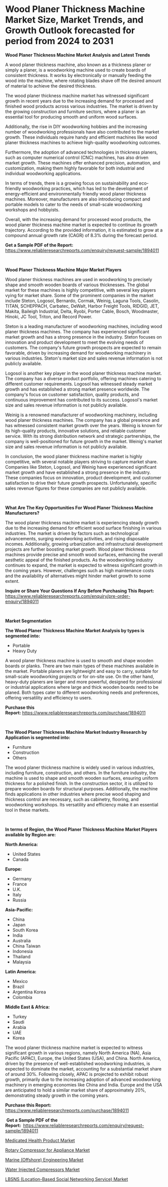<p><h1>Wood Planer Thickness Machine Market Size, Market Trends, and Growth Outlook forecasted for period from 2024 to 2031</h1></p><p><strong>Wood Planer Thickness Machine Market Analysis and Latest Trends</strong></p>
<p><p>A wood planer thickness machine, also known as a thickness planer or simply a planer, is a woodworking machine used to create boards of consistent thickness. It works by electronically or manually feeding the wood into the machine, where rotating blades shave off the desired amount of material to achieve the desired thickness.</p><p>The wood planer thickness machine market has witnessed significant growth in recent years due to the increasing demand for processed and finished wood products across various industries. The market is driven by the growing construction and furniture sectors, where a planer is an essential tool for producing smooth and uniform wood surfaces.</p><p>Additionally, the rise in DIY woodworking hobbies and the increasing number of woodworking professionals have also contributed to the market growth. These individuals require handy and efficient machines like wood planer thickness machines to achieve high-quality woodworking outcomes.</p><p>Furthermore, the adoption of advanced technologies in thickness planers, such as computer numerical control (CNC) machines, has also driven market growth. These machines offer enhanced precision, automation, and customization, making them highly favorable for both industrial and individual woodworking applications.</p><p>In terms of trends, there is a growing focus on sustainability and eco-friendly woodworking practices, which has led to the development of energy-efficient and environmentally friendly wood planer thickness machines. Moreover, manufacturers are also introducing compact and portable models to cater to the needs of small-scale woodworking workshops and hobbyists.</p><p>Overall, with the increasing demand for processed wood products, the wood planer thickness machine market is expected to continue its growth trajectory. According to the provided information, it is estimated to grow at a compound annual growth rate (CAGR) of 8.3% during the forecast period.</p></p>
<p><strong>Get a Sample PDF of the Report:&nbsp;</strong> <a href="https://www.reliableresearchreports.com/enquiry/request-sample/1894011">https://www.reliableresearchreports.com/enquiry/request-sample/1894011</a></p>
<p>&nbsp;</p>
<p><strong>Wood Planer Thickness Machine Major Market Players</strong></p>
<p><p>Wood planer thickness machines are used in woodworking to precisely shape and smooth wooden boards of various thicknesses. The global market for these machines is highly competitive, with several key players vying for market share. Some of the prominent companies in the market include Steton, Logosol, Bernardo, Cormak, Weinig, Laguna Tools, Casolin, TITAN, SCHEPPACH, Carbatec, DeWalt, Harbor Freight Tools, RIDGID, JET, Makita, Baileigh Industrial, Delta, Ryobi, Porter Cable, Bosch, Woodmaster, Hinoki, JC Tool, Triton, and Record Power.</p><p>Steton is a leading manufacturer of woodworking machines, including wood planer thickness machines. The company has experienced significant market growth and has a strong presence in the industry. Steton focuses on innovation and product development to meet the evolving needs of customers. The company's future growth prospects are expected to remain favorable, driven by increasing demand for woodworking machinery in various industries. Steton's market size and sales revenue information is not publicly available.</p><p>Logosol is another key player in the wood planer thickness machine market. The company has a diverse product portfolio, offering machines catering to different customer requirements. Logosol has witnessed steady market growth and has established a strong market presence worldwide. The company's focus on customer satisfaction, quality products, and continuous improvement has contributed to its success. Logosol's market size and sales revenue information is not publicly available.</p><p>Weinig is a renowned manufacturer of woodworking machinery, including wood planer thickness machines. The company has a global presence and has witnessed consistent market growth over the years. Weinig is known for its high-quality products, innovative solutions, and reliable customer service. With its strong distribution network and strategic partnerships, the company is well-positioned for future growth in the market. Weinig's market size and sales revenue information is not publicly available.</p><p>In conclusion, the wood planer thickness machine market is highly competitive, with several notable players striving to capture market share. Companies like Steton, Logosol, and Weinig have experienced significant market growth and have established a strong presence in the industry. These companies focus on innovation, product development, and customer satisfaction to drive their future growth prospects. Unfortunately, specific sales revenue figures for these companies are not publicly available.</p></p>
<p>&nbsp;</p>
<p><strong>What Are The Key Opportunities For Wood Planer Thickness Machine Manufacturers?</strong></p>
<p><p>The wood planer thickness machine market is experiencing steady growth due to the increasing demand for efficient wood surface finishing in various industries. The market is driven by factors such as technological advancements, surging woodworking activities, and rising disposable incomes. Additionally, growing urbanization and infrastructural development projects are further boosting market growth. Wood planer thickness machines provide precise and smooth wood surfaces, enhancing the overall aesthetic appeal of the finished products. As the woodworking industry continues to expand, the market is expected to witness significant growth in the coming years. However, challenges such as high maintenance costs and the availability of alternatives might hinder market growth to some extent.</p></p>
<p><strong>Inquire or Share Your Questions If Any Before Purchasing This Report:</strong> <a href="https://www.reliableresearchreports.com/enquiry/pre-order-enquiry/1894011">https://www.reliableresearchreports.com/enquiry/pre-order-enquiry/1894011</a></p>
<p>&nbsp;</p>
<p><strong>Market Segmentation</strong></p>
<p><strong>The Wood Planer Thickness Machine Market Analysis by types is segmented into:</strong></p>
<p><ul><li>Portable</li><li>Heavy Duty</li></ul></p>
<p><p>A wood planer thickness machine is used to smooth and shape wooden boards or planks. There are two main types of these machines available in the market. Portable planers are lightweight and easy to carry, suitable for small-scale woodworking projects or for on-site use. On the other hand, heavy-duty planers are larger and more powerful, designed for professional or industrial applications where large and thick wooden boards need to be planed. Both types cater to different woodworking needs and preferences, offering versatility and efficiency to users.</p></p>
<p><strong>Purchase this Report:&nbsp;</strong><a href="https://www.reliableresearchreports.com/purchase/1894011">https://www.reliableresearchreports.com/purchase/1894011</a></p>
<p>&nbsp;</p>
<p><strong>The Wood Planer Thickness Machine Market Industry Research by Application is segmented into:</strong></p>
<p><ul><li>Furniture</li><li>Construction</li><li>Others</li></ul></p>
<p><p>The wood planer thickness machine is widely used in various industries, including furniture, construction, and others. In the furniture industry, the machine is used to shape and smooth wooden surfaces, ensuring uniform thickness for a polished finish. In the construction sector, it is utilized to prepare wooden boards for structural purposes. Additionally, the machine finds applications in other industries where precise wood shaping and thickness control are necessary, such as cabinetry, flooring, and woodworking workshops. Its versatility and efficiency make it an essential tool in these markets.</p></p>
<p>&nbsp;</p>
<p><strong>In terms of Region, the Wood Planer Thickness Machine Market Players available by Region are:</strong></p>
<p>
    <p> <strong> North America: </strong>
        <ul>
            <li>United States</li>
            <li>Canada</li>
        </ul>
        </p> 
    <p> <strong> Europe: </strong>
        <ul>
            <li>Germany</li>
            <li>France</li>
            <li>U.K.</li>
            <li>Italy</li>
            <li>Russia</li>
        </ul>
        </p> 
    <p> <strong> Asia-Pacific: </strong>
        <ul>
            <li>China</li>
            <li>Japan</li>
            <li>South Korea</li>
            <li>India</li>
            <li>Australia</li>
            <li>China Taiwan</li>
            <li>Indonesia</li>
            <li>Thailand</li>
            <li>Malaysia</li>
        </ul>
        </p> 
    <p> <strong> Latin America: </strong>
        <ul>
            <li>Mexico</li>
            <li>Brazil</li>
            <li>Argentina Korea</li>
            <li>Colombia</li>
        </ul>
        </p> 
    <p> <strong> Middle East & Africa: </strong>
        <ul>
            <li>Turkey</li>
            <li>Saudi</li>
            <li>Arabia</li>
            <li>UAE</li>
            <li>Korea</li>
        </ul>
    </p>
    </p>
<p><p>The wood planer thickness machine market is expected to witness significant growth in various regions, namely North America (NA), Asia Pacific (APAC), Europe, the United States (USA), and China. North America, driven by the presence of well-established woodworking industries, is expected to dominate the market, accounting for a substantial market share of around 30%. Following closely, APAC is projected to exhibit robust growth, primarily due to the increasing adoption of advanced woodworking machinery in emerging economies like China and India. Europe and the USA are anticipated to hold a similar market share of approximately 20%, demonstrating steady growth in the coming years.</p></p>
<p><strong>Purchase this Report: </strong><a href="https://www.reliableresearchreports.com/purchase/1894011">https://www.reliableresearchreports.com/purchase/1894011</a></p>
<p>&nbsp;<strong>Get a Sample PDF of the Report:&nbsp;&nbsp;</strong><a href="https://www.reliableresearchreports.com/enquiry/request-sample/1894011">https://www.reliableresearchreports.com/enquiry/request-sample/1894011</a></p>
<p><strong></strong></p>
<p><p><a href="https://medium.com/@judithhoffman05/medicated-health-product-nbsp-market-focuses-on-market-share-size-and-projected-forecast-till-2030-2d05cf728373">Medicated Health Product Market</a></p><p><a href="https://github.com/rahu1501/Market-Research-Report-List-2/blob/main/rotary-compressor-for-appliance-market.md">Rotary Compressor for Appliance Market</a></p><p><a href="https://medium.com/@judithhoffman05/marine-offshore-engineering-market-insights-into-market-cagr-market-trends-and-growth-ff857b21d64d">Marine (Offshore) Engineering Market</a></p><p><a href="https://github.com/rahu1503/Market-Research-Report-List-2/blob/main/water-injected-compressors-market.md">Water Injected Compressors Market</a></p><p><a href="https://medium.com/@judithhoffman05/lbsns-location-based-social-networking-service-market-analysis-its-cagr-market-segmentation-and-835cb15df467">LBSNS (Location-Based Social Networking Service) Market</a></p></p>